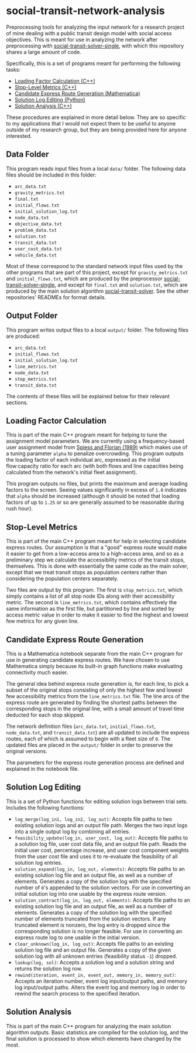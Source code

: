 # social-transit-network-analysis

Preprocessing tools for analyzing the input network for a research project of mine dealing with a public transit design model with social access objectives. This is meant for use in analyzing the network after preprocessing with [social-transit-solver-single](https://github.com/adam-rumpf/social-transit-solver-single), with which this repository shares a large amount of code.

Specifically, this is a set of programs meant for performing the following tasks:

* [Loading Factor Calculation (C++)](#loading-factor-calculation)
* [Stop-Level Metrics (C++)](#stop-level-metrics)
* [Candidate Express Route Generation (Mathematica)](#candidate-express-route-generation)
* [Solution Log Editing (Python)](#solution-log-editing)
* [Solution Analysis (C++)](#solution-analysis)

These procedures are explained in more detail below. They are so specific to my applications that I would not expect them to be useful to anyone outside of my research group, but they are being provided here for anyone interested.

## Data Folder

This program reads input files from a local `data/` folder. The following data files should be included in this folder:

* `arc_data.txt`
* `gravity_metrics.txt`
* `final.txt`
* `initial_flows.txt`
* `initial_solution_log.txt`
* `node_data.txt`
* `objective_data.txt`
* `problem_data.txt`
* `solution.txt`
* `transit_data.txt`
* `user_cost_data.txt`
* `vehicle_data.txt`

Most of these correspond to the standard network input files used by the other programs that are part of this project, except for `gravity_metrics.txt` and `initial_flows.txt`, which are produced by the preprocessor [social-transit-solver-single](https://github.com/adam-rumpf/social-transit-solver-single), and except for `final.txt` and `solution.txt`, which are produced by the main solution algorithm [social-transit-solver](https://github.com/adam-rumpf/social-transit-solver). See the other repositories' READMEs for format details.

## Output Folder

This program writes output files to a local `output/` folder. The following files are produced:

* `arc_data.txt`
* `initial_flows.txt`
* `initial_solution_log.txt`
* `line_metrics.txt`
* `node_data.txt`
* `stop_metrics.txt`
* `transit_data.txt`

The contents of these files will be explained below for their relevant sections.

## Loading Factor Calculation

This is part of the main C++ program meant for helping to tune the assignment model parameters. We are currently using a frequency-based user assignment model from [Spiess and Florian (1989)](https://www.researchgate.net/publication/222385476_Optimal_Strategies_A_New_Assignment_Model_for_Transit_Networks) which makes use of a tuning parameter `alpha` to penalize overcrowding. This program outputs the loading factor of each individual arc, expressed as the initial flow:capacity ratio for each arc (with both flows and line capacities being calculated from the network's initial fleet assignment).

This program outputs no files, but prints the maximum and average loading factors to the screen. Seeing values significantly in excess of `1.0` indicates that `alpha` should be increased (although it should be noted that loading factors of up to `1.25` or so are generally assumed to be reasonable during rush hour).

## Stop-Level Metrics

This is part of the main C++ program meant for help in selecting candidate express routes. Our assumption is that a "good" express route would make it easier to get from a low-access area to a high-access area, and so as a preliminary step we calculate the accessibility metrics of the transit stops, themselves. This is done with essentially the same code as the main solver, except that we treat transit stops as population centers rather than considering the population centers separately.

Two files are output by this program. The first is `stop_metrics.txt`, which simply contains a list of all stop node IDs along with their accessibility metric. The second is `line_metrics.txt`, which contains effectively the same information as the first file, but partitioned by line and sorted by access metric value in order to make it easier to find the highest and lowest few metrics for any given line.

## Candidate Express Route Generation

This is a Mathematica notebook separate from the main C++ program for use in generating candidate express routes. We have chosen to use Mathematica simply because its built-in graph functions make evaluating connectivity much easier.

The general idea behind express route generation is, for each line, to pick a subset of the original stops consisting of only the highest few and lowest few accessibility metrics from the `line_metrics.txt` file. The line arcs of the express route are generated by finding the shortest paths between the corresponding stops in the original line, with a small amount of travel time deducted for each stop skipped.

The network definition files (`arc_data.txt`, `initial_flows.txt`, `node_data.txt`, and `transit_data.txt`) are all updated to include the express routes, each of which is assumed to begin with a fleet size of `0`. The updated files are placed in the `output/` folder in order to preserve the original versions.

The parameters for the express route generation process are defined and explained in the notebook file.

## Solution Log Editing

This is a set of Python functions for editing solution logs between trial sets. Includes the following functions:

* `log_merge(log_in1, log_in2, log_out)`: Accepts file paths to two existing solution logs and an output file path. Merges the two input logs into a single output log by combining all entries.
* `feasibility_update(log_in, user_cost, log_out)`: Accepts file paths to a solution log file, user cost data file, and an output file path. Reads the initial user cost, percentage increase, and user cost component weights from the user cost file and uses it to re-evaluate the feasibility of all solution log entries.
* `solution_expand(log_in, log_out, elements)`: Accepts file paths to an existing solution log file and an output file, as well as a number of elements. Generates a copy of the solution log with the specified number of `0`'s appended to the solution vectors. For use in converting an initial solution log into one usable by the express route version.
* `solution_contract(log_in, log_out, elements)`: Accepts file paths to an existing solution log file and an output file, as well as a number of elements. Generates a copy of the solution log with the specified number of elements truncated from the solution vectors. If any truncated element is nonzero, the log entry is dropped since the corresponding solution is no longer feasible. For use in converting an express route log to one usable in the initial version.
* `clear_unknown(log_in, log_out)`: Accepts file paths to an existing solution log file and an output file. Generates a copy of the given solution log with all unknown entries (feasibility status `-1`) dropped.
* `lookup(log, sol)`: Accepts a solution log and a solution string and returns the solution log row.
* `rewind(iteration, event_in, event_out, memory_in, memory_out)`: Accepts an iteration number, event log input/output paths, and memory log input/output paths. Alters the event log and memory log in order to rewind the search process to the specified iteration.

## Solution Analysis

This is part of the main C++ program for analyzing the main solution algorithm outputs. Basic statistics are compiled for the solution log, and the final solution is processed to show which elements have changed by the most.
